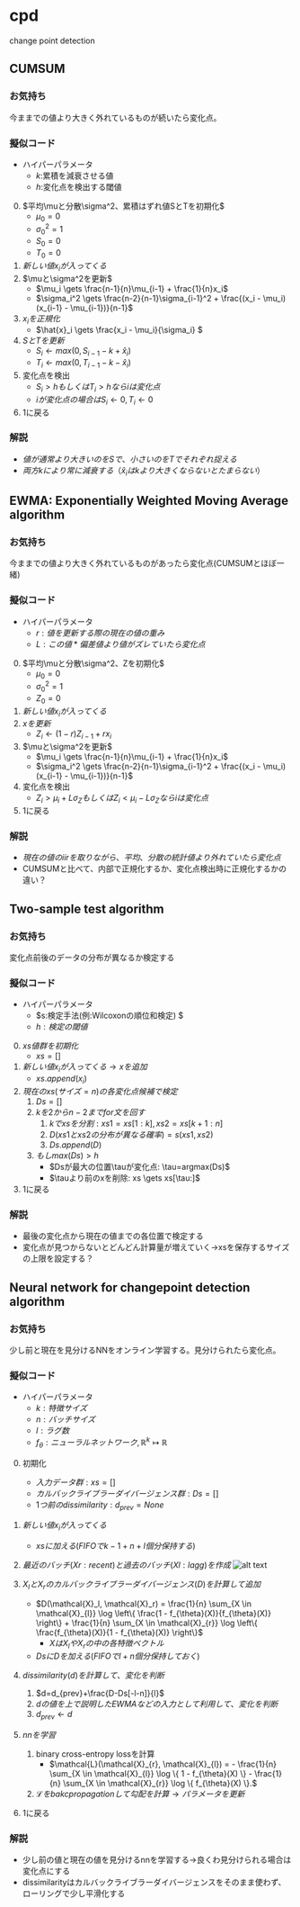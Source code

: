 # cpd
change point detection

## CUMSUM
### お気持ち
今ままでの値より大きく外れているものが続いたら変化点。

### 擬似コード
- ハイパーパラメータ
    - $k$:累積を減衰させる値 
    - $h$:変化点を検出する閾値

0. $平均\muと分散\sigma^2、累積はずれ値SとTを初期化$
    - $\mu_0=0$
    - $\sigma_0^2=1$
    - $S_0=0$
    - $T_0=0$
1. $新しい値x_iが入ってくる$
1. $\muと\sigma^2を更新$
    - $\mu_i \gets \frac{n-1}{n}\mu_{i-1} + \frac{1}{n}x_i$
    - $\sigma_i^2 \gets \frac{n-2}{n-1}\sigma_{i-1}^2 + \frac{(x_i - \mu_i)(x_{i-1} - \mu_{i-1})}{n-1}$
1. $x_iを正規化$
    - $\hat{x}_i \gets \frac{x_i - \mu_i}{\sigma_i} $
1. $SとTを更新$
    - $S_i \gets max(0, S_{i-1} -k + \hat{x}_i)$
    - $T_i \gets max(0, T_{i-1} -k - \hat{x}_i)$
1. 変化点を検出
    - $S_i > h もしくは T_i > hならiは変化点$
    - $iが変化点の場合はS_i \gets 0, T_i \gets 0$
1. 1に戻る
### 解説
- $値が通常より大きいのをSで、小さいのをTでそれぞれ捉える$
- $両方kにより常に減衰する（\hat{x}_iはkより大きくならないとたまらない）$

## EWMA: Exponentially Weighted Moving Average algorithm

### お気持ち
今ままでの値より大きく外れているものがあったら変化点(CUMSUMとほぼ一緒)

### 擬似コード
- ハイパーパラメータ
    - $r:値を更新する際の現在の値の重み$
    - $L:この値*偏差値より値がズレていたら変化点$

0. $平均\muと分散\sigma^2、Zを初期化$
    - $\mu_0=0$
    - $\sigma_0^2=1$
    - $Z_0=0$
1. $新しい値x_iが入ってくる$
1. $xを更新$
    - $Z_i \gets (1-r)Z_{i-1}+rx_i$
1. $\muと\sigma^2を更新$
    - $\mu_i \gets \frac{n-1}{n}\mu_{i-1} + \frac{1}{n}x_i$
    - $\sigma_i^2 \gets \frac{n-2}{n-1}\sigma_{i-1}^2 + \frac{(x_i - \mu_i)(x_{i-1} - \mu_{i-1})}{n-1}$
1. 変化点を検出
    - $Z_i > \mu_i+L\sigma_Z もしくは Z_i < \mu_i-L\sigma_Z ならiは変化点$
1. 1に戻る
### 解説
- $現在の値のiirを取りながら、平均、分散の統計値より外れていたら変化点$
- CUMSUMと比べて、内部で正規化するか、変化点検出時に正規化するかの違い？

## Two-sample test algorithm

### お気持ち
変化点前後のデータの分布が異なるか検定する

### 擬似コード
- ハイパーパラメータ
    - $s:検定手法(例:Wilcoxonの順位和検定) $
    - $h:検定の閾値$

0. $xs値群を初期化$
    - $xs=[]$
1. $新しい値x_iが入ってくる→xを追加$
    - $xs.append(x_i)$
1. $現在のxs(サイズ=n)の各変化点候補で検定$
    1. $Ds = []$
    1. $kを2からn-2までfor文を回す$
        1. $kでxsを分割: xs1 = xs[1:k], xs2 = xs[k+1:n]$
        1. $D(xs1とxs2の分布が異なる確率)=s(xs1, xs2)$
        1. $Ds.append(D)$
    1. $もしmax(Ds)>h$
        - $Dsが最大の位置\tauが変化点: \tau=argmax(Ds)$
        - $\tauより前のxを削除: xs \gets xs[\tau:]$
1. 1に戻る
### 解説
- 最後の変化点から現在の値までの各位置で検定する
- 変化点が見つからないとどんどん計算量が増えていく→xsを保存するサイズの上限を設定する？

## Neural network for changepoint detection algorithm

### お気持ち
少し前と現在を見分けるNNをオンライン学習する。見分けられたら変化点。

### 擬似コード
- ハイパーパラメータ
    - $k:特徴サイズ$
    - $n:バッチサイズ$
    - $l:ラグ数$
    - $f_{\theta}:ニューラルネットワーク, \mathbb{R}^k \mapsto \mathbb{R}$

0.  初期化
    - $入力データ群: xs=[]$
    - $カルバックライブラーダイバージェンス群: Ds=[]$
    - $1つ前のdissimilarity: d_{prev}=None$
1. $新しい値x_iが入ってくる$
    - $xsに加える(FIFOでk-1+n+l個分保持する)$
1. $最近のバッチ(Xr:recent)と過去のバッチ(Xl:lagg)を作成$
![alt text](image.png)

1. $X_lとX_rのカルバックライブラーダイバージェンス(D)を計算して追加$
    - $D(\mathcal{X}_l, \mathcal{X}_r) = \frac{1}{n} \sum_{X \in \mathcal{X}_{l}} \log \left\{ \frac{1 - f_{\theta}(X)}{f_{\theta}(X)} \right\} + \frac{1}{n} \sum_{X \in \mathcal{X}_{r}} \log \left\{ \frac{f_{\theta}(X)}{1 - f_{\theta}(X)} \right\}$
        - $XはX_lやX_rの中の各特徴ベクトル$
    - $DsにDを加える(FIFOでl+n個分保持しておく)$

1. $dissimilarity(d)を計算して、変化を判断$
    1. $d=d_{prev}+\frac{D-Ds[-l-n]}{l}$
    1. $dの値を上で説明したEWMAなどの入力として利用して、変化を判断$
    1. $d_{prev} \gets d$

1. $nnを学習$
    1. binary cross-entropy lossを計算
        - $\mathcal{L}(\mathcal{X}_{r}, \mathcal{X}_{l}) = - \frac{1}{n} \sum_{X \in \mathcal{X}_{l}} \log \{ 1 - f_{\theta}(X) \} - \frac{1}{n} \sum_{X \in \mathcal{X}_{r}} \log \{ f_{\theta}(X) \}.$
    1. $\mathcal{L}をbakcpropagationして勾配を計算→パラメータを更新$

1. 1に戻る
### 解説
- 少し前の値と現在の値を見分けるnnを学習する→良くわ見分けられる場合は変化点にする
- dissimilarityはカルバックライブラーダイバージェンスをそのまま使わず、ローリングで少し平滑化する
